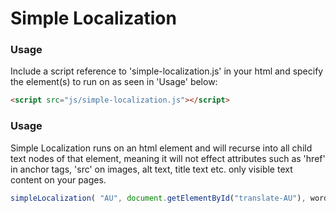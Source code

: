 Simple Localization
==================================================

### Usage ###
Include a script reference to 'simple-localization.js' in your html and specify the element(s) to run on as seen in 'Usage' below:
```html
<script src="js/simple-localization.js"></script>
```
### Usage ###
Simple Localization runs on an html element and will recurse into all child text nodes of that element, meaning it will not effect attributes such as 'href' in anchor tags, 'src' on images, alt text, title text etc. only visible text content on your pages.
```js
simpleLocalization( "AU", document.getElementById("translate-AU"), wordList);
```
